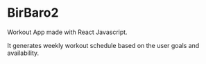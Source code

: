 # BirBaro2

Workout App made with React Javascript.

It generates weekly workout schedule based on the user goals and availability.
